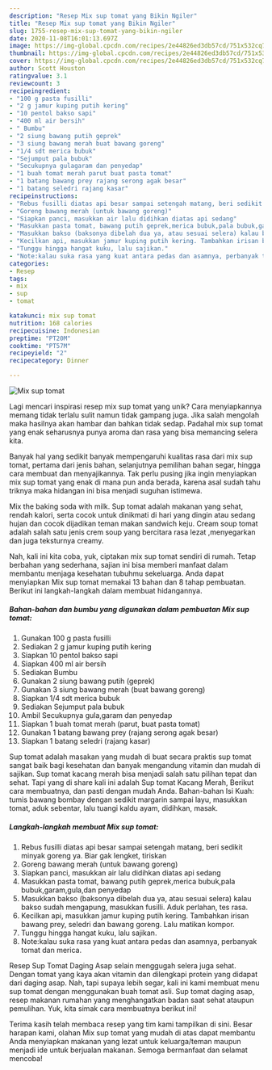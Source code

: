 ```yaml
---
description: "Resep Mix sup tomat yang Bikin Ngiler"
title: "Resep Mix sup tomat yang Bikin Ngiler"
slug: 1755-resep-mix-sup-tomat-yang-bikin-ngiler
date: 2020-11-08T16:01:13.697Z
image: https://img-global.cpcdn.com/recipes/2e44826ed3db57cd/751x532cq70/mix-sup-tomat-foto-resep-utama.jpg
thumbnail: https://img-global.cpcdn.com/recipes/2e44826ed3db57cd/751x532cq70/mix-sup-tomat-foto-resep-utama.jpg
cover: https://img-global.cpcdn.com/recipes/2e44826ed3db57cd/751x532cq70/mix-sup-tomat-foto-resep-utama.jpg
author: Scott Houston
ratingvalue: 3.1
reviewcount: 3
recipeingredient:
- "100 g pasta fusilli"
- "2 g jamur kuping putih kering"
- "10 pentol bakso sapi"
- "400 ml air bersih"
- " Bumbu"
- "2 siung bawang putih geprek"
- "3 siung bawang merah buat bawang goreng"
- "1/4 sdt merica bubuk"
- "Sejumput pala bubuk"
- "Secukupnya gulagaram dan penyedap"
- "1 buah tomat merah parut buat pasta tomat"
- "1 batang bawang prey rajang serong agak besar"
- "1 batang seledri rajang kasar"
recipeinstructions:
- "Rebus fusilli diatas api besar sampai setengah matang, beri sedikit minyak goreng ya. Biar gak lengket, tiriskan"
- "Goreng bawang merah (untuk bawang goreng)"
- "Siapkan panci, masukkan air lalu didihkan diatas api sedang"
- "Masukkan pasta tomat, bawang putih geprek,merica bubuk,pala bubuk,garam,gula,dan penyedap"
- "Masukkan bakso (baksonya dibelah dua ya, atau sesuai selera) kalau bakso sudah mengapung, masukkan fusilli. Aduk perlahan, tes rasa."
- "Kecilkan api, masukkan jamur kuping putih kering. Tambahkan irisan bawang prey, seledri dan bawang goreng. Lalu matikan kompor."
- "Tunggu hingga hangat kuku, lalu sajikan."
- "Note:kalau suka rasa yang kuat antara pedas dan asamnya, perbanyak tomat dan merica."
categories:
- Resep
tags:
- mix
- sup
- tomat

katakunci: mix sup tomat 
nutrition: 168 calories
recipecuisine: Indonesian
preptime: "PT20M"
cooktime: "PT57M"
recipeyield: "2"
recipecategory: Dinner

---
```



![Mix sup tomat](https://img-global.cpcdn.com/recipes/2e44826ed3db57cd/751x532cq70/mix-sup-tomat-foto-resep-utama.jpg)

Lagi mencari inspirasi resep mix sup tomat yang unik? Cara menyiapkannya memang tidak terlalu sulit namun tidak gampang juga. Jika salah mengolah maka hasilnya akan hambar dan bahkan tidak sedap. Padahal mix sup tomat yang enak seharusnya punya aroma dan rasa yang bisa memancing selera kita.

Banyak hal yang sedikit banyak mempengaruhi kualitas rasa dari mix sup tomat, pertama dari jenis bahan, selanjutnya pemilihan bahan segar, hingga cara membuat dan menyajikannya. Tak perlu pusing jika ingin menyiapkan mix sup tomat yang enak di mana pun anda berada, karena asal sudah tahu triknya maka hidangan ini bisa menjadi suguhan istimewa.

Mix the baking soda with milk. Sup tomat adalah makanan yang sehat, rendah kalori, serta cocok untuk dinikmati di hari yang dingin atau sedang hujan dan cocok dijadikan teman makan sandwich keju. Cream soup tomat adalah salah satu jenis crem soup yang bercitara rasa lezat ,menyegarkan dan juga teksturnya creamy.


Nah, kali ini kita coba, yuk, ciptakan mix sup tomat sendiri di rumah. Tetap berbahan yang sederhana, sajian ini bisa memberi manfaat dalam membantu menjaga kesehatan tubuhmu sekeluarga. Anda dapat menyiapkan Mix sup tomat memakai 13 bahan dan 8 tahap pembuatan. Berikut ini langkah-langkah dalam membuat hidangannya.

<!--inarticleads1-->

##### Bahan-bahan dan bumbu yang digunakan dalam pembuatan Mix sup tomat:

1. Gunakan 100 g pasta fusilli
1. Sediakan 2 g jamur kuping putih kering
1. Siapkan 10 pentol bakso sapi
1. Siapkan 400 ml air bersih
1. Sediakan  Bumbu
1. Gunakan 2 siung bawang putih (geprek)
1. Gunakan 3 siung bawang merah (buat bawang goreng)
1. Siapkan 1/4 sdt merica bubuk
1. Sediakan Sejumput pala bubuk
1. Ambil Secukupnya gula,garam dan penyedap
1. Siapkan 1 buah tomat merah (parut, buat pasta tomat)
1. Gunakan 1 batang bawang prey (rajang serong agak besar)
1. Siapkan 1 batang seledri (rajang kasar)


Sup tomat adalah masakan yang mudah di buat secara praktis sup tomat sangat baik bagi kesehatan dan banyak mengandung vitamin dan mudah di sajikan. Sup tomat kacang merah bisa menjadi salah satu pilihan tepat dan sehat. Tapi yang di share kali ini adalah Sup tomat Kacang Merah, Berikut cara membuatnya, dan pasti dengan mudah Anda. Bahan-bahan Isi Kuah: tumis bawang bombay dengan sedikit margarin sampai layu, masukkan tomat, aduk sebentar, lalu tuangi kaldu ayam, didihkan, masak. 

<!--inarticleads2-->

##### Langkah-langkah membuat Mix sup tomat:

1. Rebus fusilli diatas api besar sampai setengah matang, beri sedikit minyak goreng ya. Biar gak lengket, tiriskan
1. Goreng bawang merah (untuk bawang goreng)
1. Siapkan panci, masukkan air lalu didihkan diatas api sedang
1. Masukkan pasta tomat, bawang putih geprek,merica bubuk,pala bubuk,garam,gula,dan penyedap
1. Masukkan bakso (baksonya dibelah dua ya, atau sesuai selera) kalau bakso sudah mengapung, masukkan fusilli. Aduk perlahan, tes rasa.
1. Kecilkan api, masukkan jamur kuping putih kering. Tambahkan irisan bawang prey, seledri dan bawang goreng. Lalu matikan kompor.
1. Tunggu hingga hangat kuku, lalu sajikan.
1. Note:kalau suka rasa yang kuat antara pedas dan asamnya, perbanyak tomat dan merica.


Resep Sup Tomat Daging Asap selain menggugah selera juga sehat. Dengan tomat yang kaya akan vitamin dan dilengkapi protein yang didapat dari daging asap. Nah, tapi supaya lebih segar, kali ini kami membuat menu sup tomat dengan menggunakan buah tomat asli. Sup tomat daging asap, resep makanan rumahan yang menghangatkan badan saat sehat ataupun pemulihan. Yuk, kita simak cara membuatnya berikut ini! 

Terima kasih telah membaca resep yang tim kami tampilkan di sini. Besar harapan kami, olahan Mix sup tomat yang mudah di atas dapat membantu Anda menyiapkan makanan yang lezat untuk keluarga/teman maupun menjadi ide untuk berjualan makanan. Semoga bermanfaat dan selamat mencoba!

